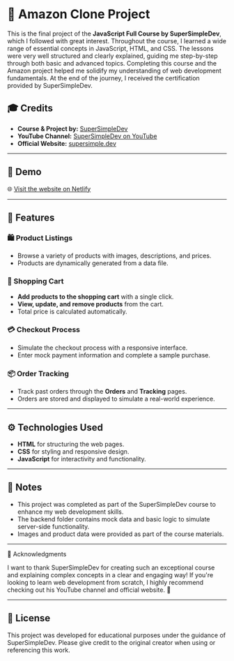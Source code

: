 # 🛒 Amazon Clone Project

This is the final project of the **JavaScript Full Course by SuperSimpleDev**, which I followed with great interest. Throughout the course, I learned a wide range of essential concepts in JavaScript, HTML, and CSS. The lessons were very well structured and clearly explained, guiding me step-by-step through both basic and advanced topics. Completing this course and the Amazon project helped me solidify my understanding of web development fundamentals. At the end of the journey, I received the certification provided by SuperSimpleDev.

## 🎓 Credits
- **Course & Project by:** [SuperSimpleDev](https://supersimple.dev/)
- **YouTube Channel:** [SuperSimpleDev on YouTube](https://www.youtube.com/c/SuperSimpleDev)
- **Official Website:** [supersimple.dev](https://supersimple.dev/)

---

## 🌟 Demo
🌐 [Visit the website on Netlify](https://javascript-amazon-project.netlify.app/)  

---

## 🚀 Features

### 🛍️ Product Listings
- Browse a variety of products with images, descriptions, and prices.
- Products are dynamically generated from a data file.

### 🛒 Shopping Cart
- **Add products to the shopping cart** with a single click.
- **View, update, and remove products** from the cart.
- Total price is calculated automatically.

### 💳 Checkout Process
- Simulate the checkout process with a responsive interface.
- Enter mock payment information and complete a sample purchase.

### 📦 Order Tracking
- Track past orders through the **Orders** and **Tracking** pages.
- Orders are stored and displayed to simulate a real-world experience.

---

## ⚙️ Technologies Used
- **HTML** for structuring the web pages.
- **CSS** for styling and responsive design.
- **JavaScript** for interactivity and functionality.

---

## 📝 Notes
- This project was completed as part of the SuperSimpleDev course to enhance my web development skills.
- The backend folder contains mock data and basic logic to simulate server-side functionality.
- Images and product data were provided as part of the course materials.

---

🙏 Acknowledgments

I want to thank SuperSimpleDev for creating such an exceptional course and explaining complex concepts in a clear and engaging way! If you're looking to learn web development from scratch, I highly recommend checking out his YouTube channel and official website. 🙌

---

## 📄 License
This project was developed for educational purposes under the guidance of SuperSimpleDev. Please give credit to the original creator when using or referencing this work.

